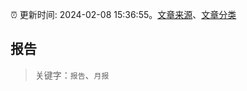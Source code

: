 :alarm_clock: 更新时间: 2024-02-08 15:36:55。[文章来源](/README.md)、[文章分类](/TAGS.md)

## 报告


> 关键字：`报告`、`月报`



